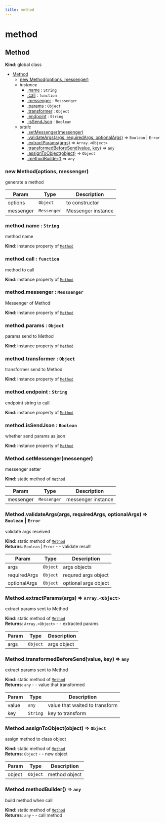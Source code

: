 ```yaml
---
title: method
---
```


# method

<a name="Method"></a>

## Method
**Kind**: global class  

* [Method](#Method)
    * [new Method(options, messenger)](#new_Method_new)
    * _instance_
        * [.name](#Method+name) : <code>String</code>
        * [.call](#Method+call) : <code>function</code>
        * [.messenger](#Method+messenger) : <code>Messsenger</code>
        * [.params](#Method+params) : <code>Object</code>
        * [.transformer](#Method+transformer) : <code>Object</code>
        * [.endpoint](#Method+endpoint) : <code>String</code>
        * [.isSendJson](#Method+isSendJson) : <code>Boolean</code>
    * _static_
        * [.setMessenger(messenger)](#Method.setMessenger)
        * [.validateArgs(args, requiredArgs, optionalArgs)](#Method.validateArgs) ⇒ <code>Boolean</code> \| <code>Error</code>
        * [.extractParams(args)](#Method.extractParams) ⇒ <code>Array.&lt;Object&gt;</code>
        * [.transformedBeforeSend(value, key)](#Method.transformedBeforeSend) ⇒ <code>any</code>
        * [.assignToObject(object)](#Method.assignToObject) ⇒ <code>Object</code>
        * [.methodBuilder()](#Method.methodBuilder) ⇒ <code>any</code>

<a name="new_Method_new"></a>

### new Method(options, messenger)
generate a method


| Param | Type | Description |
| --- | --- | --- |
| options | <code>Object</code> | to constructor |
| messenger | <code>Messenger</code> | Messenger instance |

<a name="Method+name"></a>

### method.name : <code>String</code>
method name

**Kind**: instance property of [<code>Method</code>](#Method)  
<a name="Method+call"></a>

### method.call : <code>function</code>
method to call

**Kind**: instance property of [<code>Method</code>](#Method)  
<a name="Method+messenger"></a>

### method.messenger : <code>Messsenger</code>
Messenger of Method

**Kind**: instance property of [<code>Method</code>](#Method)  
<a name="Method+params"></a>

### method.params : <code>Object</code>
params send to Method

**Kind**: instance property of [<code>Method</code>](#Method)  
<a name="Method+transformer"></a>

### method.transformer : <code>Object</code>
transformer send to Method

**Kind**: instance property of [<code>Method</code>](#Method)  
<a name="Method+endpoint"></a>

### method.endpoint : <code>String</code>
endpoint string to call

**Kind**: instance property of [<code>Method</code>](#Method)  
<a name="Method+isSendJson"></a>

### method.isSendJson : <code>Boolean</code>
whether send params as json

**Kind**: instance property of [<code>Method</code>](#Method)  
<a name="Method.setMessenger"></a>

### Method.setMessenger(messenger)
messenger setter

**Kind**: static method of [<code>Method</code>](#Method)  

| Param | Type | Description |
| --- | --- | --- |
| messenger | <code>Messenger</code> | messenger instance |

<a name="Method.validateArgs"></a>

### Method.validateArgs(args, requiredArgs, optionalArgs) ⇒ <code>Boolean</code> \| <code>Error</code>
validate args received

**Kind**: static method of [<code>Method</code>](#Method)  
**Returns**: <code>Boolean</code> \| <code>Error</code> - - validate result  

| Param | Type | Description |
| --- | --- | --- |
| args | <code>Object</code> | args objects |
| requiredArgs | <code>Object</code> | requred args object |
| optionalArgs | <code>Object</code> | optional args object |

<a name="Method.extractParams"></a>

### Method.extractParams(args) ⇒ <code>Array.&lt;Object&gt;</code>
extract params sent to Method

**Kind**: static method of [<code>Method</code>](#Method)  
**Returns**: <code>Array.&lt;Object&gt;</code> - - extracted params  

| Param | Type | Description |
| --- | --- | --- |
| args | <code>Object</code> | args object |

<a name="Method.transformedBeforeSend"></a>

### Method.transformedBeforeSend(value, key) ⇒ <code>any</code>
extract params sent to Method

**Kind**: static method of [<code>Method</code>](#Method)  
**Returns**: <code>any</code> - - value that transformed  

| Param | Type | Description |
| --- | --- | --- |
| value | <code>any</code> | value that waited to transform |
| key | <code>String</code> | key to transform |

<a name="Method.assignToObject"></a>

### Method.assignToObject(object) ⇒ <code>Object</code>
assign method to class object

**Kind**: static method of [<code>Method</code>](#Method)  
**Returns**: <code>Object</code> - - new object  

| Param | Type | Description |
| --- | --- | --- |
| object | <code>Object</code> | method object |

<a name="Method.methodBuilder"></a>

### Method.methodBuilder() ⇒ <code>any</code>
build method when call

**Kind**: static method of [<code>Method</code>](#Method)  
**Returns**: <code>any</code> - - call method  
